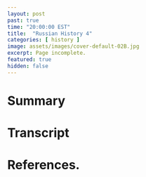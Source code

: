 ```yaml
---
layout: post
past: true
time: "20:00:00 EST"
title:  "Russian History 4"
categories: [ history ]
image: assets/images/cover-default-02B.jpg
excerpt: Page incomplete.
featured: true
hidden: false
---
```


<!-- # Title brainstorm

 -->

<!-- # Exerpt

-->

# Summary

# Transcript

# References.
